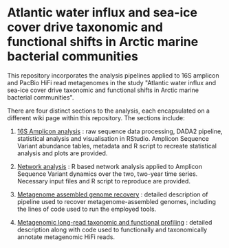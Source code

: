 # Atlantic water influx and sea-ice cover drive taxonomic and functional shifts in Arctic marine bacterial communities  
This repository incorporates the analysis pipelines applied to 16S amplicon and PacBio HiFi read metagenomes in the study "Atlantic water influx and sea-ice cover drive taxonomic and functional shifts in Arctic marine bacterial communities".

There are four distinct sections to the analysis, each encapsulated on a different wiki page within this repository. The sections include:

1) [16S Amplicon analysis](https://github.com/tpriest0/FRAM_EGC_2016_2020_data_analysis/wiki/16S-amplicon-data-processing-and-analysis) : raw sequence data processing, DADA2 pipeline, statistical analysis and visualisation in RStudio. Amplicon Sequence Variant abundance tables, metadata and R script to recreate statistical analysis and plots are provided.

2) [Network analysis](https://gitlab.com/qtb-hhu/qtb-sda/ras-egc) : R based network analysis applied to Amplicon Sequence Variant dynamics over the two, two-year time series. Necessary input files and R script to reproduce are provided.  

3) [Metagenome assembled genome recovery](https://github.com/tpriest0/FRAM_EGC_2016_2020_data_analysis/wiki/Recovery-of-metagenome-assembled-genomes) : detailed description of pipeline used to recover metagenome-assembled genomes, including the lines of code used to run the employed tools.  

4) [Metagenomic long-read taxonomic and functional profiling](https://github.com/tpriest0/FRAM_EGC_2016_2020_data_analysis/wiki/HiFi-read-functional-and-taxonomic-profiling-and-MAG-functional-profiling) : detailed description along with code used to functionally and taxonomically annotate metagenomic HiFi reads. 
